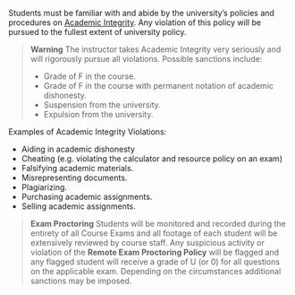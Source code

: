 Students must be familiar with and abide by the university’s policies and procedures on [Academic Integrity](https://catalog.buffalo.edu/policies/integrity.html). Any violation of this policy will be pursued to the fullest extent of university policy.

> **Warning**
> The instructor takes Academic Integrity very seriously and will rigorously pursue all violations. Possible sanctions include:
> - Grade of F in the course.
> - Grade of F in the course with permanent notation of academic dishonesty. 
> - Suspension from the university.
> - Expulsion from the university.


Examples of Academic Integrity Violations:

- Aiding in academic dishonesty
- Cheating (e.g. violating the calculator and resource policy on an exam)
- Falsifying academic materials.
- Misrepresenting documents.
- Plagiarizing.
- Purchasing academic assignments. 
- Selling academic assignments.

> **Exam Proctoring**
> Students will be monitored and recorded during the entirety of all Course Exams and all footage of each student will be extensively reviewed by course staff.  Any suspicious activity or violation of the **Remote Exam Proctoring Policy** will be flagged and any flagged student will receive a grade of U (or 0) for all questions on the applicable exam. Depending on the circumstances additional sanctions may be imposed.